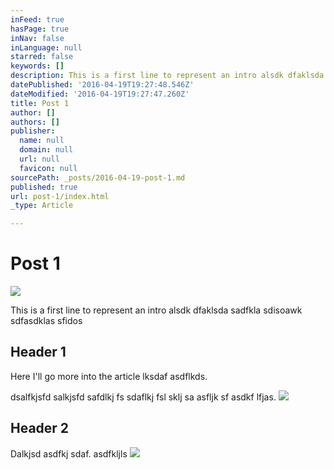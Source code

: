 ```yaml
---
inFeed: true
hasPage: true
inNav: false
inLanguage: null
starred: false
keywords: []
description: This is a first line to represent an intro alsdk dfaklsda sadfkla sdisoawk sdfasdklas sfidos
datePublished: '2016-04-19T19:27:48.546Z'
dateModified: '2016-04-19T19:27:47.260Z'
title: Post 1
author: []
authors: []
publisher:
  name: null
  domain: null
  url: null
  favicon: null
sourcePath: _posts/2016-04-19-post-1.md
published: true
url: post-1/index.html
_type: Article

---
```

# Post 1
![](https://the-grid-user-content.s3-us-west-2.amazonaws.com/2716b7ae-5573-4740-a438-82b916ca72be.jpg)

This is a first line to represent an intro alsdk dfaklsda sadfkla sdisoawk sdfasdklas sfidos

## Header 1

Here I'll go more into the article lksdaf asdflkds.

dsalfkjsfd salkjsfd safdlkj fs sdaflkj fsl sklj sa asfljk sf asdkf lfjas.
![](https://the-grid-user-content.s3-us-west-2.amazonaws.com/19003e2e-96b0-4960-b421-47118a088f34.jpg)

## Header 2

Dalkjsd asdfkj sdaf. asdfkljls ![](https://the-grid-user-content.s3-us-west-2.amazonaws.com/5761c37f-bf7b-4e03-9fef-6c4ac5d9063c.jpg)